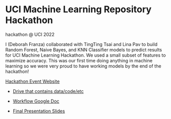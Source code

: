 # UCI Machine Learning Repository Hackathon
hackathon @ UCI 2022

I (Deborah Franza) collaborated with TingTing Tsai and Lina Pav to build Random Forest, Naive Bayes, and KNN Classifier models to predict results for UCI Machine Learning Hackathon. We used a small subset of features to maximize accuracy. This was our first time doing anything in machine learning so we were very proud to have working models by the end of the hackathon!

[Hackathon Event Website](https://uci-ml-repo.github.io/events/hackathon22/)

* [Drive that contains data/code/etc](https://drive.google.com/drive/u/2/folders/0AKnHr99bfvuXUk9PVA)

* [Workflow Google Doc ](https://docs.google.com/document/d/1uQF6OtPi4lPmwHR9mwC71uEMZIpiiq60H7DFcg29XJs/edit)

* [Final Presentation Slides](https://docs.google.com/presentation/d/1bOHKDRB40sddc6FEG3wIJS762d9FC7sY2vd-BxYKMl0/edit#slide=id.g130027983a5_2_160)


